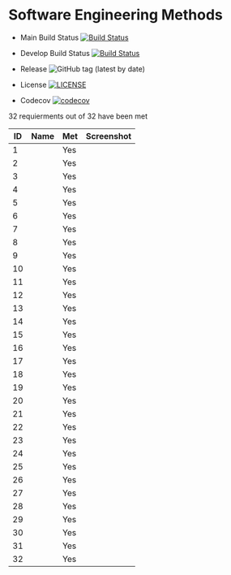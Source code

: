# Software Engineering Methods

- Main Build Status [![Build Status](https://travis-ci.com/NapierDanel/SET08103Group15.svg?branch=main)](https://travis-ci.com/NapierDanel/SET08103Group15)
- Develop Build Status [![Build Status](https://travis-ci.com/NapierDanel/SET08103Group15.svg?branch=develop)](https://travis-ci.com/NapierDanel/SET08103Group15)

- Release ![GitHub tag (latest by date)](https://img.shields.io/github/v/tag/NapierDanel/SET08103Group15)

- License [![LICENSE](https://img.shields.io/github/license/NapierDanel/SET08103Group15)](https://github.com/NapierDanel/SET08103Group15/blob/main/LICENSE)

- Codecov [![codecov](https://codecov.io/gh/NapierDanel/SET08103Group15/branch/feature-Testing/graph/badge.svg?token=7L83XV4I0V)](https://codecov.io/gh/NapierDanel/SET08103Group15)



32 requierments out of 32 have been met


| ID | Name  | Met  | Screenshot  |
|---|---|---|---|
| 1  |   |  Yes |   |
| 2  |   |  Yes |   |
| 3  |   |  Yes |   |
| 4  |   |  Yes |   |
| 5  |   |  Yes |   |
| 6  |   |  Yes |   |
| 7  |   |  Yes |   |
| 8  |   |  Yes |   |
| 9  |   |  Yes |   |
| 10 |   |  Yes |   |
| 11 |   |  Yes |   |
| 12 |   |  Yes |   |
| 13 |   |  Yes |   |
| 14 |   |  Yes |   |
| 15 |   |  Yes |   |
| 16 |   |  Yes |   |
| 17 |   |  Yes |   |
| 18 |   |  Yes |   |
| 19 |   |  Yes |   |
| 20 |   |  Yes |   |
| 21 |   |  Yes |   |
| 22 |   |  Yes |   |
| 23 |   |  Yes |   |
| 24 |   |  Yes |   |
| 25 |   |  Yes |   |
| 26 |   |  Yes |   |
| 27 |   |  Yes |   |
| 28 |   |  Yes |   |
| 29 |   |  Yes |   |
| 30 |   |  Yes |   |
| 31 |   |  Yes |   |
| 32 |   |  Yes |   |


